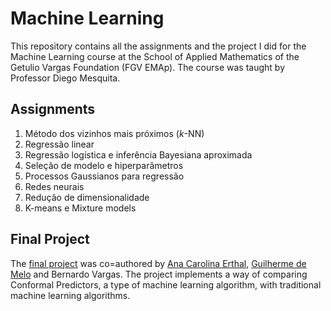 # **Machine Learning**

This repository contains all the assignments and the project I did for the Machine Learning course at the School of Applied Mathematics of the Getulio Vargas Foundation (FGV EMAp). The course was taught by Professor Diego Mesquita.

## **Assignments**

1. Método dos vizinhos mais próximos ($k$-NN)
2. Regressão linear
3. Regressão logística e inferência Bayesiana aproximada
4. Seleção de modelo e hiperparâmetros
5. Processos Gaussianos para regressão
6. Redes neurais
7. Redução de dimensionalidade
8. K-means e Mixture models

## **Final Project**

The [final project](https://github.com/anacarolerthal/conformal-prediction-evaluation) was co=authored by [Ana Carolina Erthal](https://github.com/anacarolerthal), [Guilherme de Melo](https://github.com/guilherme-melo) and Bernardo Vargas. The project implements a way of comparing Conformal Predictors, a type of machine learning algorithm, with traditional machine learning algorithms. 